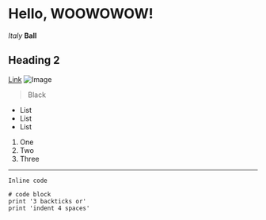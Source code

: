 # Hello, WOOWOWOW!
*Italy*
**Ball**
## Heading 2
[Link](https://commonmark.org/help/)
![Image](https://expertphotography.b-cdn.net/wp-content/uploads/2020/08/social-media-profile-photos-9.jpg)
> Black
* List
* List
* List

1. One
2. Two
3. Three

---

`Inline code`

```
# code block
print '3 backticks or'
print 'indent 4 spaces'
```

